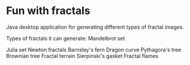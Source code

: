 # Fun with fractals
Java desktop application for generating different types of fractal images.

Types of fractals it can generate:
Mandelbrot set

Julia set
Newton fractals
Barnsley's fern
Dragon curve
Pythagora's tree
Brownian tree
Fractal terrain
Sierpinski's gasket
Fractal flames
